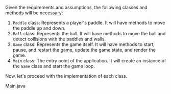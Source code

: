 Given the requirements and assumptions, the following classes and methods will be necessary:

1. `Paddle` class: Represents a player's paddle. It will have methods to move the paddle up and down.
2. `Ball` class: Represents the ball. It will have methods to move the ball and detect collisions with the paddles and walls.
3. `Game` class: Represents the game itself. It will have methods to start, pause, and restart the game, update the game state, and render the game.
4. `Main` class: The entry point of the application. It will create an instance of the `Game` class and start the game loop.

Now, let's proceed with the implementation of each class.

Main.java
